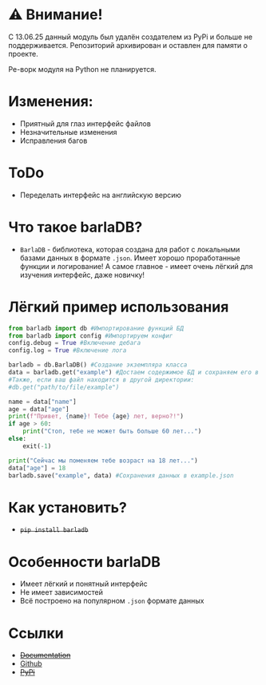 # ⚠️ Внимание!
С 13.06.25 данный модуль был удалён создателем из PyPi и больше не поддерживается.
Репозиторий архивирован и оставлен для памяти о проекте.

Ре-ворк модуля на Python не планируется.

# Изменения:
- Приятный для глаз интерфейс файлов
- Незначительные изменения
- Исправления багов

# ToDo
- Переделать интерфейс на английскую версию

# Что такое barlaDB?
- `BarlaDB` - библиотека, которая создана для работ с локальными базами данных в формате `.json`. Имеет хорошо проработанные функции и логирование! А самое главное - имеет очень лёгкий для изучения интерфейс, даже новичку!

# Лёгкий пример использования
```python
from barladb import db #Импортирование функций БД
from barladb import config #Импортируем конфиг
config.debug = True #Включение дебага
config.log = True #Включение лога

barladb = db.BarlaDB() #Создание экземпляра класса
data = barladb.get("example") #Достаем содержимое БД и сохраняем его в переменную data. Заметьте, что мы не пишем расширение (.json)
#Также, если ваш файл находится в другой директории:
#db.get("path/to/file/example")

name = data["name"]
age = data["age"]
print(f"Привет, {name}! Тебе {age} лет, верно?!")
if age > 60:
    print("Стоп, тебе не может быть больше 60 лет...")
else:
    exit(-1)

print("Сейчас мы поменяем тебе возраст на 18 лет...")
data["age"] = 18
barladb.save("example", data) #Сохранения данных в example.json
```
# Как установить?
- ~~`pip install barladb`~~

# Особенности barlaDB
- Имеет лёгкий и понятный интерфейс
- Не имеет зависимостей
- Всё построено на популярном `.json` формате данных

# Ссылки
- ~~[Documentation](https://sites.google.com/view/barladb/)~~
- [Github](https://github.com/barlin41k/barladb/)
- ~~[PyPi](https://pypi.org/project/barladb/)~~
